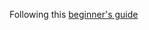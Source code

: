 Following this [beginner's guide](https://simpleisbetterthancomplex.com/series/beginners-guide/1.11/)

